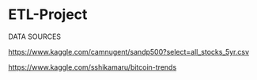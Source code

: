 # ETL-Project

DATA SOURCES

https://www.kaggle.com/camnugent/sandp500?select=all_stocks_5yr.csv

https://www.kaggle.com/sshikamaru/bitcoin-trends

